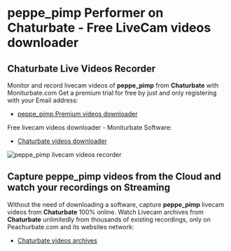 # peppe_pimp Performer on Chaturbate - Free LiveCam videos downloader

## Chaturbate Live Videos Recorder

Monitor and record livecam videos of **peppe_pimp** from **Chaturbate** with Moniturbate.com
Get a premium trial for free by just and only registering with your Email address:
* [peppe_pimp Premium videos downloader](https://moniturbate.com/request-demo-licence-key.html)

Free livecam videos downloader - Moniturbate Software:
* [Chaturbate videos downloader](https://moniturbate.com/moniturbate-download-software.html)

![peppe_pimp livecam videos recorder](https://peachurnet.com/templates/moniturbate-software.png)


## Capture peppe_pimp videos from the Cloud and watch your recordings on Streaming

Without the need of downloading a software, capture **peppe_pimp** livecam videos from **Chaturbate** 100% online.
Watch Livecam archives from **Chaturbate** unlimitedly from thousands of existing recordings, only on Peachurbate.com and its websites network:
* [Chaturbate videos archives](https://peachurnet.com/)